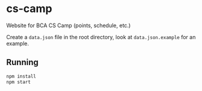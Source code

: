 # cs-camp
Website for BCA CS Camp (points, schedule, etc.)

Create a `data.json` file in the root directory, look at `data.json.example` for an example.

## Running
```bash
npm install
npm start
```
